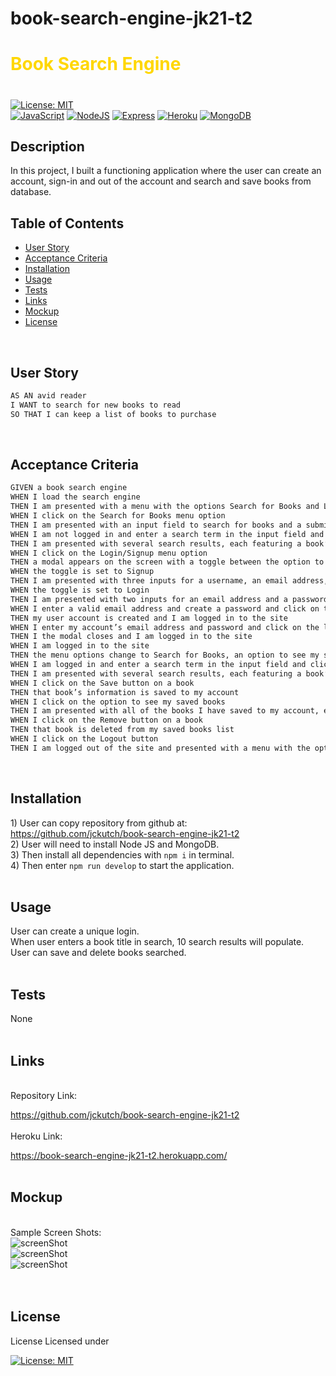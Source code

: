 # book-search-engine-jk21-t2

# <font color="gold">Book Search Engine</font>
# 
 
 [![License: MIT](https://img.shields.io/badge/License-MIT-yellow.svg)](https://mit-license.org/)<br />
 [![JavaScript](https://img.shields.io/badge/JavaScript-F7DF1E?style=for-the-badge&logo=JavaScript&logoColor=black)]()  [![NodeJS](https://img.shields.io/badge/Node.js-339933?style=for-the-badge&logo=Node.js&logoColor=white)](https://nodejs.org/en/)  [![Express](https://img.shields.io/badge/Express-000000?style=for-the-badge&logo=Express&logoColor=white)](https://expressjs.com/)  [![Heroku](https://img.shields.io/badge/Heroku-430098?style=for-the-badge&logo=Heroku&logoColor=white)](https://www.heroku.com/)  [![MongoDB](https://img.shields.io/badge/MongoDB-47A248?style=for-the-badge&logo=MongoDB&logoColor=white)](https://www.mongodb.com//)
<br />
## Description<br />
In this project, I built a functioning application where the user can create an account, sign-in and out of the account and search and save books from database.
<br />

## Table of Contents<br />
  * [User Story](#userstory)
  * [Acceptance Criteria](#acceptance)
  * [Installation](#installation)
  * [Usage](#usage)
  * [Tests](#tests)
  * [Links](#links)
  * [Mockup](#mockup)
  * [License](#license)
<br />

## User Story<br />
  <a name="userstory"></a>
```md
AS AN avid reader
I WANT to search for new books to read
SO THAT I can keep a list of books to purchase
```
<br />

## Acceptance Criteria<br />
  <a name="acceptance"></a>
```md
GIVEN a book search engine
WHEN I load the search engine
THEN I am presented with a menu with the options Search for Books and Login/Signup and an input field to search for books and a submit button
WHEN I click on the Search for Books menu option
THEN I am presented with an input field to search for books and a submit button
WHEN I am not logged in and enter a search term in the input field and click the submit button
THEN I am presented with several search results, each featuring a book’s title, author, description, image, and a link to that book on the Google Books site
WHEN I click on the Login/Signup menu option
THEN a modal appears on the screen with a toggle between the option to log in or sign up
WHEN the toggle is set to Signup
THEN I am presented with three inputs for a username, an email address, and a password, and a signup button
WHEN the toggle is set to Login
THEN I am presented with two inputs for an email address and a password and login button
WHEN I enter a valid email address and create a password and click on the signup button
THEN my user account is created and I am logged in to the site
WHEN I enter my account’s email address and password and click on the login button
THEN I the modal closes and I am logged in to the site
WHEN I am logged in to the site
THEN the menu options change to Search for Books, an option to see my saved books, and Logout
WHEN I am logged in and enter a search term in the input field and click the submit button
THEN I am presented with several search results, each featuring a book’s title, author, description, image, and a link to that book on the Google Books site and a button to save a book to my account
WHEN I click on the Save button on a book
THEN that book’s information is saved to my account
WHEN I click on the option to see my saved books
THEN I am presented with all of the books I have saved to my account, each featuring the book’s title, author, description, image, and a link to that book on the Google Books site and a button to remove a book from my account
WHEN I click on the Remove button on a book
THEN that book is deleted from my saved books list
WHEN I click on the Logout button
THEN I am logged out of the site and presented with a menu with the options Search for Books and Login/Signup and an input field to search for books and a submit button  
```
<br />

## Installation <br />
  <a name="installation"></a>
    1) User can copy repository from github at: https://github.com/jckutch/book-search-engine-jk21-t2<br />
    2) User will need to install Node JS and MongoDB.<br />
    3) Then install all dependencies with `npm i` in terminal.<br />
    4) Then enter `npm run develop` to start the application.<br />
<br />

## Usage<br />
  <a name="usage"></a>
User can create a unique login.<br />
When user enters a book title in search, 10 search results will populate.<br />
User can save and delete books searched.<br />
<br />

## Tests<br />
  <a name="tests"></a>
None<br />
<br />

## Links
  <a name="links"></a><br />
Repository Link:  

https://github.com/jckutch/book-search-engine-jk21-t2<br />
<br />
Heroku Link:  

https://book-search-engine-jk21-t2.herokuapp.com/<br />
<br />

## Mockup
  <a name="mockup"></a>
<br />
Sample Screen Shots:<br />
![screenShot](/assets/Web%20capture_8-3-2023_103410_book-search-engine-jk21-t2.herokuapp.com.jpeg)<br />
![screenShot](/assets/Web%20capture_8-3-2023_10354_book-search-engine-jk21-t2.herokuapp.com.jpeg)<br />
![screenShot](/assets/Web%20capture_8-3-2023_10364_book-search-engine-jk21-t2.herokuapp.com.jpeg)<br />
<br />
<br />

## License 
  <a name="license"></a> License
Licensed under <br />

[![License: MIT](https://img.shields.io/badge/License-MIT-yellow.svg)](https://mit-license.org/)
